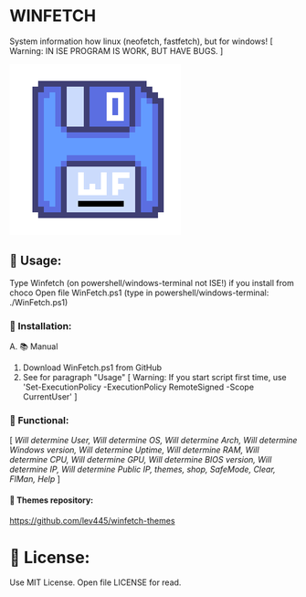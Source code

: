 # WINFETCH
System information how linux (neofetch, fastfetch), but for windows!
[ Warning: IN ISE PROGRAM IS WORK, BUT HAVE BUGS. ]

![WinFetch Logo](diskette.png)

## 🎈 Usage:
Type Winfetch (on powershell/windows-terminal not ISE!) if you install from choco
Open file WinFetch.ps1 (type in powershell/windows-terminal: ./WinFetch.ps1)

### 🍕 Installation:
A. 📚 Manual
1. Download WinFetch.ps1 from GitHub
2. See for paragraph "Usage"
[ Warning: If you start script first time, use 'Set-ExecutionPolicy -ExecutionPolicy RemoteSigned -Scope CurrentUser' ]

### 🎨 Functional:

[ *Will determine User,
Will determine OS,
Will determine Arch,
Will determine Windows version,
Will determine Uptime,
Will determine RAM,
Will determine CPU,
Will determine GPU,
Will determine BIOS version,
Will determine IP,
Will determine Public IP, themes, shop, SafeMode, Clear, FlMan, Help* ]

#### 🎃 Themes repository:
https://github.com/lev445/winfetch-themes

# 📃 License:
Use MIT License. Open file LICENSE for read.
